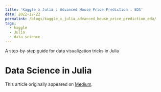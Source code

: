 ```yaml
---
title: 'Kaggle x Julia : Advanced House Price Prediction : EDA'
date: 2022-12-22
permalink: /blogs/kaggle_x_julia_advanced_house_price_prediction_eda/
tags:
  - kaggle
  - Julia
  - data science
---
```

A step-by-step guide for data visualization tricks in Julia

Data Science in Julia
======

This article originally appeared on [Medium](https://medium.com/@shivance/kaggle-x-julia-advanced-house-price-prediction-eda-1124b9a96f97).
